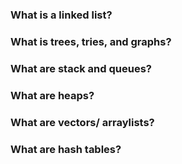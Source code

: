 ### What is a linked list?

### What is trees, tries, and graphs?

### What are stack and queues?

### What are heaps?

### What are vectors/ arraylists?

### What are hash tables?